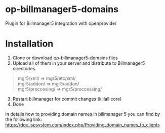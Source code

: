 # op-billmanager5-domains
Plugin for Billmanager5 integration with openprovider

# Installation

1. Clone or download op-billmanager5-domains files
2. Upload all of them in your server and distribute to Billmanager5 directories. 

> mgr5/xml/ => mgr5/etc/xml/  
> mgr5/addon/ => mgr5/addon/  
> mgr5/proccesing/ => mgr5/proccessing/  

3. Restart billmanager for commit changes (killall core)
4. Done


In details how to providing domain names in billmanager 5 you can find by the following link:
https://doc.ispsystem.com/index.php/Providing_domain_names_to_clients
